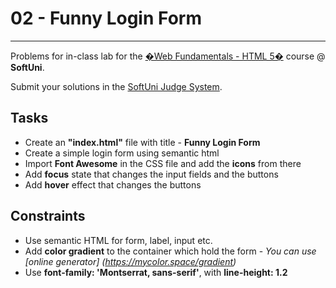 ﻿# 02 - Funny Login Form
------
Problems for in-class lab for the [�Web Fundamentals - HTML 5�](https://softuni.bg/trainings/2265/web-fundamentals-html5-january-2019/) course @ **SoftUni**.

Submit your solutions in the [SoftUni Judge System](https://judge.softuni.bg/Contests/1238/Working-with-Forms).

## Tasks
* Create an **"index.html"** file with title - **Funny Login Form**
* Create a simple login form using semantic html
* Import **Font Awesome** in the CSS file and add the **icons** from there
* Add **focus** state that changes the input fields and the buttons
* Add **hover** effect that changes the buttons

## Constraints
* Use semantic HTML for form, label, input etc.
* Add **color gradient** to the container which hold the form - *You can use [online generator] 
    (https://mycolor.space/gradient)*
* Use **font-family: 'Montserrat, sans-serif'**, with **line-height: 1.2**


